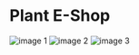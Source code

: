 # Plant E-Shop

<img src="https://firebasestorage.googleapis.com/v0/b/resume-images.appspot.com/o/1.jpg?alt=media&token=7d51a67e-316b-45be-b141-4f2ec8818dd7" alt="image 1">
<img src="https://firebasestorage.googleapis.com/v0/b/resume-images.appspot.com/o/2.jpg?alt=media&token=7fee31c7-8184-451e-956b-b9db2826d454" alt="image 2">
<img src="https://firebasestorage.googleapis.com/v0/b/resume-images.appspot.com/o/3.jpg?alt=media&token=be0bafec-8b20-420d-bea1-1daa8ab8005f" alt="image 3">
 
